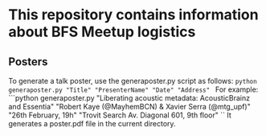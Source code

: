 # This repository contains information about BFS Meetup logistics

## Posters
To generate a talk poster, use the generaposter.py script as follows:
    ```python
    generaposter.py "Title" "PresenterName" "Date" "Address"
    ```
For example:
    ```python
    generaposter.py "Liberating acoustic metadata: AcousticBrainz and Essentia" "Robert Kaye (@MayhemBCN) &amp; Xavier Serra (@mtg_upf)" "26th February, 19h" "Trovit Search Av. Diagonal 601, 9th floor"
    ``
It generates a poster.pdf file in the current directory.